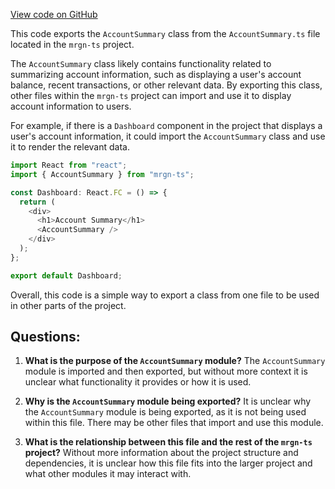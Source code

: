 [View code on GitHub](https://github.com/mrgnlabs/mrgn-ts/apps/marginfi-v2-ui/src/components/AccountSummary/index.tsx)

This code exports the `AccountSummary` class from the `AccountSummary.ts` file located in the `mrgn-ts` project. 

The `AccountSummary` class likely contains functionality related to summarizing account information, such as displaying a user's account balance, recent transactions, or other relevant data. By exporting this class, other files within the `mrgn-ts` project can import and use it to display account information to users.

For example, if there is a `Dashboard` component in the project that displays a user's account information, it could import the `AccountSummary` class and use it to render the relevant data. 

```typescript
import React from "react";
import { AccountSummary } from "mrgn-ts";

const Dashboard: React.FC = () => {
  return (
    <div>
      <h1>Account Summary</h1>
      <AccountSummary />
    </div>
  );
};

export default Dashboard;
```

Overall, this code is a simple way to export a class from one file to be used in other parts of the project.
## Questions: 
 1. **What is the purpose of the `AccountSummary` module?** 
    The `AccountSummary` module is imported and then exported, but without more context it is unclear what functionality it provides or how it is used.

2. **Why is the `AccountSummary` module being exported?** 
    It is unclear why the `AccountSummary` module is being exported, as it is not being used within this file. There may be other files that import and use this module.

3. **What is the relationship between this file and the rest of the `mrgn-ts` project?** 
    Without more information about the project structure and dependencies, it is unclear how this file fits into the larger project and what other modules it may interact with.
